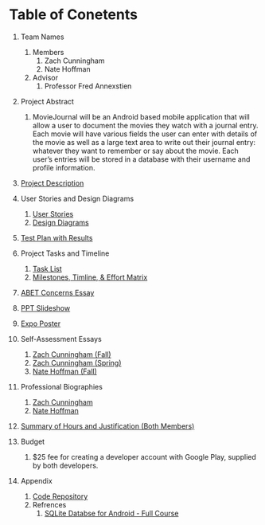 # Table of Conetents

1. Team Names
    1. Members
        1. Zach Cunningham
        2. Nate Hoffman
    2. Advisor
        1. Professor Fred Annexstien

2. Project Abstract
    1. MovieJournal will be an Android based mobile application that will allow a user to document the movies they watch with a journal entry. Each movie will have various fields the user can enter with details of the movie as well as a large text area to write out their journal entry: whatever they want to remember or say about the movie. Each user’s entries will be stored in a database with their username and profile information.

3. [Project Description](/Project-Description.md)

4. User Stories and Design Diagrams
    1. [User Stories](/User_Stories.md)
    2. [Design Diagrams](/Design_Diagrams/MovieJournal_DesignDiagrams.pdf)
  
5. [Test Plan with Results](/MovieJournal_TestPlanWithResults.pdf)

6. Project Tasks and Timeline
    1. [Task List](/Tasklist.md)
    2. [Milestones, Timline, & Effort Matrix](/MovieJournal_Milestones_Timeline_EffortMatrix.pdf)

7. [ABET Concerns Essay](/MovieJournal_ConstraintsEssay.pdf)

8. [PPT Slideshow](/FallDesignPresentationSlides.pdf)

9. [Expo Poster](/MovieJournal_Poster.pdf)

10. Self-Assessment Essays
    1. [Zach Cunningham (Fall)](/ZachCunningham_IndividualCapstoneAssessment.pdf)
    2. [Zach Cunningham (Spring)](/ZachCunningham_SelfAssessment.pdf)
    3. [Nate Hoffman (Fall)](/NateHoffman_IndividualCapstoneAssessment.docx)

11. Professional Biographies
    1. [Zach Cunningham](/ZachCunningham_ProfessionalBiography.md)
    2. [Nate Hoffman](/NateHoffman_ProfessionalBiography.md)
   
12. [Summary of Hours and Justification (Both Members)](/MovieJournal_SummaryOfHours.pdf)

13. Budget
    1. $25 fee for creating a developer account with Google Play, supplied by both developers.
    
14. Appendix
    1. [Code Repository](MovieJournal/app/src/main/java/com/example/moviejournal)
    2. Refrences
        1. [SQLite Databse for Android - Full Course](https://www.youtube.com/watch?v=312RhjfetP8)
